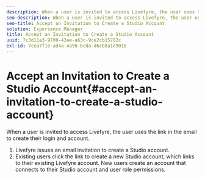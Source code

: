 ```yaml
---
description: When a user is invited to access Livefyre, the user uses the link in the email to create their login and account.
seo-description: When a user is invited to access Livefyre, the user uses the link in the email to create their login and account.
seo-title: Accept an Invitation to Create a Studio Account
solution: Experience Manager
title: Accept an Invitation to Create a Studio Account
uuid: 7c3d11a3-9799-43ae-a63c-9ce2cb15782c
exl-id: 7cea7f1e-ad4a-4a90-bcda-d6cb8a1e9016
---
```

# Accept an Invitation to Create a Studio Account{#accept-an-invitation-to-create-a-studio-account}

When a user is invited to access Livefyre, the user uses the link in the email to create their login and account.

1. Livefyre issues an email invitation to create a Studio account.
1. Existing users click the link to create a new Studio account, which links to their existing Livefyre account. New users create an account that connects to their Studio account and user role permissions.
